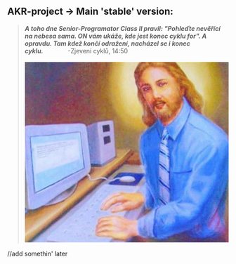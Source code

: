 ## AKR-project -> Main 'stable' version:  

>***A toho dne Senior-Programator Class II pravil: "Pohleďte nevěřící na nebesa sama. ON vám ukáže, kde jest konec cyklu for". A opravdu. Tam kdež končí odražení, nacházel se i konec cyklu.***&emsp;&emsp;&emsp;&emsp;-Zjevení cyklů, 14:50 <br>
><br>
 ![Screenshot](jesus_programmer.png)

//add somethin' later
<!--- 
//tohle je zakomentovane, pro ukazku co jde delat

1. edit_me<br>		
2. edit_me<br>
	- edit_me<br>
3. edit_me<br>
//basic odradkovavani

``` 			
<html>
  <head>
  </head>
</html>
```
//ukazka, v cem zobrazovat casti kodu

[text](https://url.com "title")  
//odkaz + title

<fake@example.com>
<https://www.url.org>
// enaik a url

//no a vlastne aj vetsinovy syntax z html a latexu by zde mel jit (u latexu sem testoval mezeru a slo to)

-ryuseless
-->

